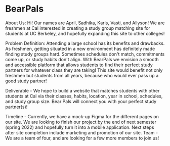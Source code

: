 # BearPals
About Us: Hi! Our names are April, Sadhika, Karis, Vasti, and Allyson! We are freshmen at Cal interested in creating a study group matching site for students at UC Berkeley, and hopefully expanding this site to other colleges! 

Problem Definition: Attending a large school has its benefits and drawbacks. As freshmen, getting situated in a new environment has definitely made finding study groups hard. Sometimes schedules don't match, commitments come up, or study habits don't align. With BearPals we envision a smooth and accessible platform that allows students to find their perfect study partners for whatever class they are taking! This site would benefit not only freshmen but students from all years, because who would ever pass up a good study partner! 

Deliverable - We hope to build a website that matches students with other students at Cal via their classes, habits, location, year in school, schedules, and study group size. Bear Pals will connect you with your perfect study partner(s)! 

Timeline - Currently, we have a mock-up Figma for the different pages on our site. We are looking to finish our project by the end of next semester (spring 2022) and hopefully turn it into a mobile application. Next steps after site completion include marketing and promotion of our site.
Team - We are a team of four, and are looking for a few more members to join us!
